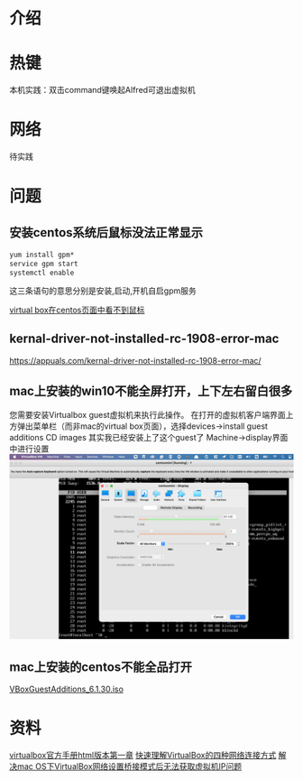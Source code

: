 # 介绍

# 热键
本机实践：双击command键唤起Alfred可退出虚拟机

# 网络
待实践

# 问题
## 安装centos系统后鼠标没法正常显示
```shell
yum install gpm*
service gpm start
systemctl enable
```
这三条语句的意思分别是安装,启动,开机自启gpm服务

[virtual box在centos页面中看不到鼠标](https://blog.csdn.net/xljsister/article/details/97634271?share_token=6bdc3e7c-e5eb-42a0-990d-fb14c4d0d217)
## kernal-driver-not-installed-rc-1908-error-mac

https://appuals.com/kernal-driver-not-installed-rc-1908-error-mac/

## mac上安装的win10不能全屏打开，上下左右留白很多
您需要安装Virtualbox guest虚拟机来执行此操作。
在打开的虚拟机客户端界面上方弹出菜单栏（而非mac的virtual box页面），选择devices->install guest additions CD images
[](https://cn.kevinmcgowan.org/810341-fullscreen-virtualbox-QODCJP-article)
其实我已经安装上了这个guest了
Machine->display界面中进行设置
![调整virtualbox下centos屏幕左右两遍留白过多.png](img/调整virtualbox下centos屏幕左右两遍留白过多.png)


## mac上安装的centos不能全品打开
[VBoxGuestAdditions_6.1.30.iso](http://download.virtualbox.org/virtualbox/6.1.30/)

# 资料
[virtualbox官方手册html版本第一章](https://www.virtualbox.org/manual/ch01.html)
[快速理解VirtualBox的四种网络连接方式](https://www.cnblogs.com/york-hust/archive/2012/03/29/2422911.html)
[解决mac OS下VirtualBox网络设置桥接模式后无法获取虚拟机IP问题](https://blog.csdn.net/adorable_/article/details/109495249)